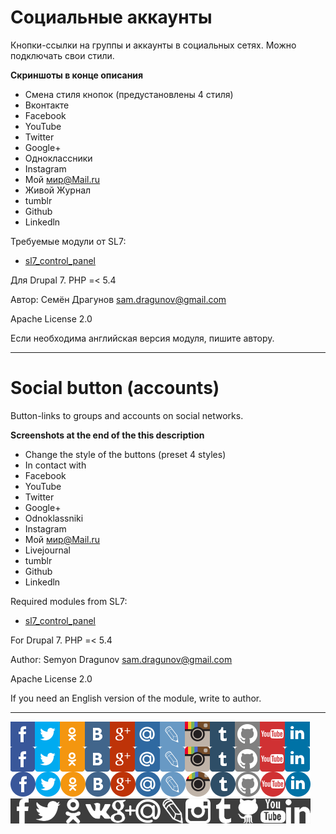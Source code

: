 # Социальные аккаунты

Кнопки-ссылки на группы и аккаунты в социальных сетях. Можно подключать свои стили.

**Скриншоты в конце описания**

* Смена стиля кнопок (предустановлены 4 стиля)
* Вконтакте
* Facebook
* YouTube
* Twitter
* Google+
* Одноклассники
* Instagram
* Мой мир@Mail.ru
* Живой Журнал
* tumblr
* Github
* Linkedln

Требуемые модули от SL7:
* [sl7_control_panel](https://github.com/SemyonDragunov/sl7_control_panel)

Для Drupal 7. PHP =< 5.4

Автор: Семён Драгунов [sam.dragunov@gmail.com](sam.dragunov@gmail.com)

Apache License 2.0

Если необходима английская версия модуля, пишите автору.

***
# Social button (accounts)

Button-links to groups and accounts on social networks.

**Screenshots at the end of the this description**

* Change the style of the buttons (preset 4 styles)
* In contact with
* Facebook
* YouTube
* Twitter
* Google+
* Odnoklassniki
* Instagram
* Мой мир@Mail.ru
* Livejournal
* tumblr
* Github
* Linkedln

Required modules from SL7:
* [sl7_control_panel](https://github.com/SemyonDragunov/sl7_control_panel)

For Drupal 7. PHP =< 5.4

Author: Semyon Dragunov [sam.dragunov@gmail.com](sam.dragunov@gmail.com)

Apache License 2.0

If you need an English version of the module, write to author.

***
![screenshot](img/sl7_social_button__preview.png)
![screenshot](img/sl7_social_button__white_preview.png)